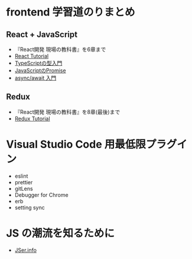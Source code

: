 # frontend 学習道のりまとめ

## React + JavaScript
* 『React開発 現場の教科書』を6章まで
* [React Tutorial](https://reactjs.org/tutorial/tutorial.html)
* [TypeScriptの型入門](https://qiita.com/uhyo/items/e2fdef2d3236b9bfe74a)
* [JavaScriptのPromise](https://qiita.com/ysk_1031/items/888a84cb259cec4e0625)
* [async/await 入門](https://qiita.com/soarflat/items/1a9613e023200bbebcb3)

## Redux
* 『React開発 現場の教科書』を8章(最後)まで
* [Redux Tutorial](https://redux.js.org/basics/exampletodolist)


# Visual Studio Code 用最低限プラグイン

* eslint
* prettier
* gitLens
* Debugger for Chrome
* erb
* setting sync

# JS の潮流を知るために
* [JSer.info](https://jser.info/)
